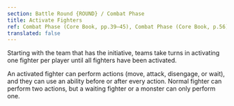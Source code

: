 ```yaml
---
section: Battle Round {ROUND} / Combat Phase
title: Activate Fighters
ref: Combat Phase (Core Book, pp.39–45), Combat Phase (Core Book, p.56) and Activating Monsters (Monsters & Mercenaries, p.44)
translated: false
---
```


Starting with the team that has the initiative, teams take turns in activating one fighter per player until all fighters have been activated.

An activated fighter can perform actions (move, attack, disengage, or wait), and they can use an ability before or after every action. Normal fighter can perform two actions, but a waiting fighter or a monster can only perform one.

